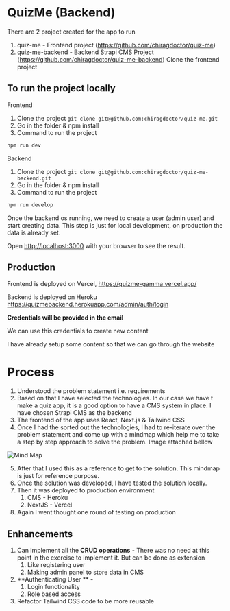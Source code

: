 # QuizMe (Backend)

There are 2 project created for the app to run

1. quiz-me - Frontend project (https://github.com/chiragdoctor/quiz-me)
2. quiz-me-backend - Backend Strapi CMS Project (https://github.com/chiragdoctor/quiz-me-backend)
   Clone the frontend project

## To run the project locally

Frontend

1. Clone the project `git clone git@github.com:chiragdoctor/quiz-me.git`
2. Go in the folder & npm install
3. Command to run the project

```bash
npm run dev
```

Backend

1. Clone the project `git clone git@github.com:chiragdoctor/quiz-me-backend.git`
2. Go in the folder & npm install
3. Command to run the project

```bash
npm run develop
```

Once the backend os running, we need to create a user (admin user) and start creating data. This step is just for local development, on production the data is already set.

Open [http://localhost:3000](http://localhost:3000) with your browser to see the result.

## Production

Frontend is deployed on Vercel,
https://quizme-gamma.vercel.app/

Backend is deployed on Heroku
https://quizmebackend.herokuapp.com/admin/auth/login

**Credentials will be provided in the email**

We can use this credentials to create new content

I have already setup some content so that we can go through the website

# Process

1. Understood the problem statement i.e. requirements
2. Based on that I have selected the technologies. In our case we have t make a quiz app, it is a good option to have a CMS system in place. I have chosen Strapi CMS as the backend
3. The frontend of the app uses React, Next.js & Tailwind CSS
4. Once I had the sorted out the technologies, I had to re-iterate over the problem statement and come up with a mindmap which help me to take a step by step approach to solve the problem. Image attached bellow

![Mind Map](./public/images/Steps%20for%20Quiz%20App.png)

5. After that I used this as a reference to get to the solution. This mindmap is just for reference purpose.
6. Once the solution was developed, I have tested the solution locally.
7. Then it was deployed to production environment
   1. CMS - Heroku
   2. NextJS - Vercel
8. Again I went thought one round of testing on production

## Enhancements

1. Can Implement all the **CRUD operations** - There was no need at this point in the exercise to implement it. But can be done as extension
   1. Like registering user
   2. Making admin panel to store data in CMS
2. **Authenticating User ** -
   1. Login functionality
   2. Role based access
3. Refactor Tailwind CSS code to be more reusable
